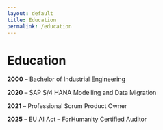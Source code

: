 ```yaml
---
layout: default
title: Education
permalink: /education
---
```


<h1>Education</h1>

<p><strong>2000</strong> – Bachelor of Industrial Engineering</p>
<p><strong>2020</strong> – SAP S/4 HANA Modelling and Data Migration</p>
<p><strong>2021</strong> – Professional Scrum Product Owner</p>
<p><strong>2025</strong> – EU AI Act – ForHumanity Certified Auditor</p>
